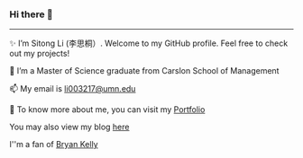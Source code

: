 ### Hi there 👋

---

✨ I’m Sitong Li (李思桐）. Welcome to my GitHub profile. Feel free to check out my projects!

🔭 I’m a Master of Science graduate from Carslon School of Management

📫 My email is li003217@umn.edu

🚀 To know more about me, you can visit my [Portfolio](https://sitongruc.github.io/)

You may also view my blog [here](https://sitongruc.github.io/sitongliblog/index.html)

I''m a fan of [Bryan Kelly](https://www.bryankellyacademic.org/)

